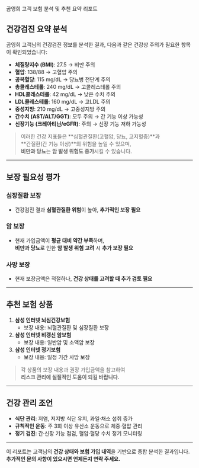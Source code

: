 곰영희 고객 보험 분석 및 추천 요약 리포트

## 건강검진 요약 분석

곰영희 고객님의 건강검진 정보를 분석한 결과, 다음과 같은 건강상 주의가 필요한 항목이 확인되었습니다:

- **체질량지수 (BMI)**: 27.5 → 비만 주의
- **혈압**: 138/88 → 고혈압 주의
- **공복혈당**: 115 mg/dL → 당뇨병 전단계 주의
- **총콜레스테롤**: 240 mg/dL → 고콜레스테롤 주의
- **HDL콜레스테롤**: 42 mg/dL → 낮은 수치 주의
- **LDL콜레스테롤**: 160 mg/dL → 고LDL 주의
- **중성지방**: 210 mg/dL → 고중성지방 주의
- **간수치 (AST/ALT/GGT)**: 모두 주의 → 간 기능 이상 가능성
- **신장기능 (크레아티닌/eGFR)**: 주의 → 신장 기능 저하 가능성

> 이러한 건강 지표들은 **심혈관질환(고혈압, 당뇨, 고지혈증)**과  
> **간질환(간 기능 이상)**의 위험을 높일 수 있으며,  
> **비만과 당뇨**는 **암 발생 위험도 증가**시킬 수 있습니다.

---

## 보장 필요성 평가

### 심장질환 보장

- 건강검진 결과 **심혈관질환 위험**이 높아, **추가적인 보장 필요**

### 암 보장

- 현재 가입금액이 **평균 대비 약간 부족**하며,  
  **비만과 당뇨**로 인한 **암 발생 위험 고려** 시 **추가 보장 필요**

### 사망 보장

- 현재 보장금액은 적절하나, **건강 상태를 고려할 때 추가 검토 필요**

---

## 추천 보험 상품

1. **삼성 인터넷 뇌심건강보험**
   - 보장 내용: 뇌혈관질환 및 심장질환 보장
2. **삼성 인터넷 비갱신 암보험**
   - 보장 내용: 일반암 및 소액암 보장
3. **삼성 인터넷 정기보험**
   - 보장 내용: 일정 기간 사망 보장

> 각 상품의 보장 내용과 권장 가입금액을 참고하여  
> **리스크 관리에 실질적인 도움이 되길 바랍니다.**

---

## 건강 관리 조언

- **식단 관리**: 저염, 저지방 식단 유지, 과일·채소 섭취 증가
- **규칙적인 운동**: 주 3회 이상 유산소 운동으로 체중·혈압 관리
- **정기 검진**: 간·신장 기능 점검, 혈압·혈당 수치 정기 모니터링

---

이 리포트는 고객님의 **건강 상태와 보험 가입 내역**을 기반으로 종합 분석한 결과입니다.  
**추가적인 문의 사항이 있으시면 언제든지 연락 주세요.**
